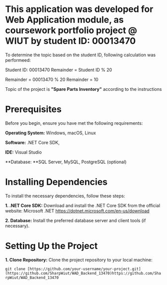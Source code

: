 # This application was developed for Web Application module, as coursework portfolio project @ WIUT by student ID: 00013470


To determine the topic based on the student ID, following calculation was performeed:

Student ID: 00013470
Remainder = Student ID % 20

Remainder = 00013470 % 20
Remainder = 10

Topic of the project is **"Spare Parts Inventory"** according to the instructions

# Prerequisites

Before you begin, ensure you have met the following requirements:

**Operating System:** Windows, macOS, Linux

**Software:** .NET Core SDK,

**IDE:** Visual Studio

**Database: **SQL Server, MySQL, PostgreSQL (optional)

# Installing Dependencies

To install the necessary dependencies, follow these steps:

**1. .NET Core SDK:** Download and install the .NET Core SDK from the official website:  Microsoft .NET https://dotnet.microsoft.com/en-us/download

**2. Database:** Install the preferred database server and client tools (if necessary).

# Setting Up the Project

**1. Clone Repository:** Clone the project repository to your local machine:

`git clone [https://github.com/your-username/your-project.git](https://github.com/SharpWiut/WAD_Backend_13470)https://github.com/SharpWiut/WAD_Backend_13470`

